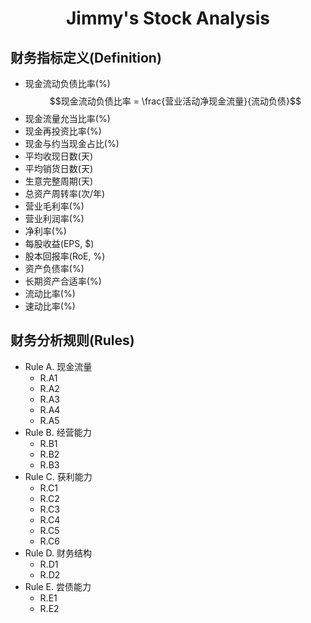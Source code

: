 # <center>Jimmy's Stock Analysis</center> <!-- omit in toc -->

## 财务指标定义(Definition)
- 现金流动负债比率(%)
$$现金流动负债比率 = \frac{营业活动净现金流量}{流动负债}$$
- 现金流量允当比率(%)
- 现金再投资比率(%)
- 现金与约当现金占比(%)
- 平均收现日数(天)
- 平均销货日数(天)
- 生意完整周期(天)
- 总资产周转率(次/年)
- 营业毛利率(%)
- 营业利润率(%)
- 净利率(%)
- 每股收益(EPS, $)
- 股本回报率(RoE, %)
- 资产负债率(%)
- 长期资产合适率(%)
- 流动比率(%)
- 速动比率(%)

## 财务分析规则(Rules)
- Rule A. 现金流量
  - R.A1
  - R.A2
  - R.A3
  - R.A4
  - R.A5
- Rule B. 经营能力
  - R.B1
  - R.B2
  - R.B3
- Rule C. 获利能力
  - R.C1
  - R.C2
  - R.C3
  - R.C4
  - R.C5
  - R.C6
- Rule D. 财务结构
  - R.D1
  - R.D2
- Rule E. 尝债能力
  - R.E1
  - R.E2
  

